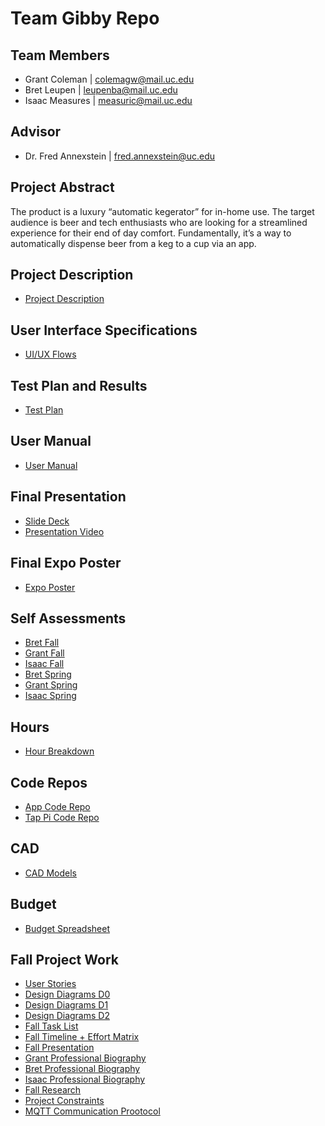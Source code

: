 # Team Gibby Repo

## Team Members
- Grant Coleman | colemagw@mail.uc.edu
- Bret Leupen | leupenba@mail.uc.edu
- Isaac Measures | measuric@mail.uc.edu

## Advisor

- Dr. Fred Annexstein | fred.annexstein@uc.edu

## Project Abstract
The product is a luxury “automatic kegerator” for in-home use. The target audience is beer and tech enthusiasts who are looking for a streamlined experience for their end of day comfort. Fundamentally, it’s a way to automatically dispense beer from a keg to a cup via an app.

## Project Description
- [Project Description](https://docs.google.com/document/d/14FJlD1y7Z8a87hFAIRjjmfxYEU2LfOc3DgnXHlzAxYE/edit?usp=sharing)

## User Interface Specifications
- [UI/UX Flows](https://www.figma.com/file/f3nx36Z4F3ORd0cKbmbGFr/Gibby-Flows?node-id=0%3A1) 

## Test Plan and Results
- [Test Plan]()

## User Manual 
- [User Manual]()  

## Final Presentation
- [Slide Deck]()  
- [Presentation Video]()  

## Final Expo Poster
- [Expo Poster]()   

## Self Assessments
- [Bret Fall]() 
- [Grant Fall]()   
- [Isaac Fall]()    
- [Bret Spring]() 
- [Grant Spring]()   
- [Isaac Spring]()  

## Hours
- [Hour Breakdown]()

## Code Repos
- [App Code Repo]()
- [Tap Pi Code Repo]()

## CAD
- [CAD Models]()

## Budget
- [Budget Spreadsheet](https://docs.google.com/spreadsheets/d/1w2jlTjJ9jT9XOLz7xi_5jjbGBE_e4pavgO6VPXg9OXg/edit?usp=sharing)


## Fall Project Work
- [User Stories](https://github.com/GrantWoodwardColeman/gibby/blob/master/User%20Stories.md)
- [Design Diagrams D0](https://github.com/GrantWoodwardColeman/gibby/blob/master/Design%20Diagram%20D0.png)
- [Design Diagrams D1](https://github.com/GrantWoodwardColeman/gibby/blob/master/Design%20Diagram%20D1.png)
- [Design Diagrams D2](https://github.com/GrantWoodwardColeman/gibby/blob/master/Design%20Diagram%20D2.png)
- [Fall Task List](https://github.com/GrantWoodwardColeman/gibby/blob/master/Tasks.md)
- [Fall Timeline + Effort Matrix](https://docs.google.com/document/d/1EyVayV6PvcKg97JmFPdL3y-aVwRr6HJOF7y8kh7NFdo/edit?usp=sharing)
- [Fall Presentation](https://docs.google.com/presentation/d/1LspqDCCOSPxLeBFF3xDSaGWQpnqFFqF7Ef2mVgXcfuY/edit?usp=sharing)
- [Grant Professional Biography](https://github.com/GrantWoodwardColeman/gibby/blob/master/Homework%20Assignments%20/Week%203-%20Personal%20Essays/Individual%20Capstone%20Assessment%20Grant%20Coleman.docx)
- [Bret Professional Biography](https://github.com/GrantWoodwardColeman/gibby/blob/master/Homework%20Assignments%20/Week%201-%20Professional%20Biographies/professional_biography_leupen.md)
- [Isaac Professional Biography](https://github.com/GrantWoodwardColeman/gibby/blob/master/Homework%20Assignments%20/Week%201-%20Professional%20Biographies/ProfBio-Isaac%20Measures.md)
- [Fall Research](https://docs.google.com/document/d/1TlUSUaR-hcVcxEaOBj2Y39JZZ0Vn39BEZDgP52YVbRw/edit?usp=sharing)
- [Project Constraints](https://docs.google.com/document/d/1hUxmf7I8_tPJfuHPs9dq5UN76dHJK9Naqqjlm4SWgik/edit?usp=sharing)
- [MQTT Communication Prootocol](https://docs.google.com/document/d/1vAzYcD0am74--FAHn64gv--x1xtgJOL8saCaORcomEI/edit?usp=sharing)









